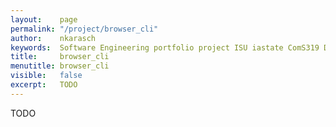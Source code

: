 ```yaml
---
layout:    page
permalink: "/project/browser_cli"
author:    nkarasch
keywords:  Software Engineering portfolio project ISU iastate ComS319 Dart shell
title:     browser_cli
menutitle: browser_cli
visible:   false
excerpt:   TODO
--- 
```


TODO
